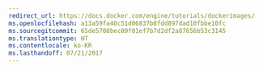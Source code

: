 ```yaml
---
redirect_url: https://docs.docker.com/engine/tutorials/dockerimages/
ms.openlocfilehash: a13a59fa40c51d06837b8fdd897dad10fbbe10fc
ms.sourcegitcommit: 65de5708bec89f01ef7b7d2df2a87656b53c3145
ms.translationtype: HT
ms.contentlocale: ko-KR
ms.lasthandoff: 07/21/2017
---
```

